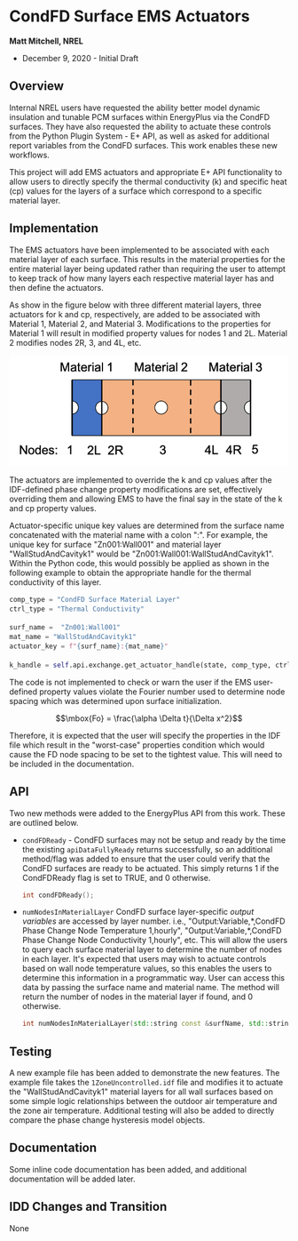 # CondFD Surface EMS Actuators

**Matt Mitchell, NREL**

- December 9, 2020 - Initial Draft

## Overview

Internal NREL users have requested the ability better model dynamic insulation and tunable PCM surfaces within EnergyPlus via the CondFD surfaces. They have also requested the ability to actuate these controls from the Python Plugin System - E+ API, as well as asked for additional report variables from the CondFD surfaces. This work enables these new workflows. 

This project will add EMS actuators and appropriate E+ API functionality to allow users to directly specify the thermal conductivity (k) and specific heat (cp) values for the layers of a surface which correspond to a specific material layer.

## Implementation

The EMS actuators have been implemented to be associated with each material layer of each surface. This results in the material properties for the entire material layer being updated rather than requiring the user to attempt to keep track of how many layers each respective material layer has and then define the actuators. 

As show in the figure below with three different material layers, three actuators for k and cp, respectively, are added to be associated with Material 1, Material 2, and Material 3. Modifications to the properties for Material 1 will result in modified property values for nodes 1 and 2L. Material 2 modifies nodes 2R, 3, and 4L, etc.

![CondFD_Layers](CondFD_Layers.png)

The actuators are implemented to override the k and cp values after the IDF-defined phase change property modifications are set, effectively overriding them and allowing EMS to have the final say in the state of the k and cp property values.

Actuator-specific unique key values are determined from the surface name concatenated with the material name with a colon ":". For example, the unique key for surface "Zn001:Wall001" and material layer "WallStudAndCavityk1" would be "Zn001:Wall001:WallStudAndCavityk1". Within the Python code, this would possibly be applied as shown in the following example to obtain the appropriate handle for the thermal conductivity of this layer.

```python
comp_type = "CondFD Surface Material Layer"
ctrl_type = "Thermal Conductivity"

surf_name =  "Zn001:Wall001"
mat_name = "WallStudAndCavityk1"
actuator_key = f"{surf_name}:{mat_name}"

k_handle = self.api.exchange.get_actuator_handle(state, comp_type, ctrl_type, actuator_key)
```

The code is not implemented to check or warn the user if the EMS user-defined property values violate the Fourier number used to determine node spacing which was determined upon surface initialization. 

$$\mbox{Fo} = \frac{\alpha \Delta t}{\Delta x^2}$$

Therefore, it is expected that the user will specify the properties in the IDF file which result in the "worst-case" properties condition which would cause the FD node spacing to be set to the tightest value. This will need to be included in the documentation.

## API

Two new methods were added to the EnergyPlus API from this work. These are outlined below.

- ```condFDReady``` - CondFD surfaces may not be setup and ready by the time the existing ```apiDataFullyReady``` returns successfully, so an additional method/flag was added to ensure that the user could verify that the CondFD surfaces are ready to be actuated. This simply returns 1 if the CondFDReady flag is set to TRUE, and 0 otherwise.

  ```c++
  int condFDReady();
  ```

- ```numNodesInMaterialLayer```  CondFD surface layer-specific *output variables* are accessed by layer number. i.e., "Output:Variable,\*,CondFD Phase Change Node Temperature 1,hourly", "Output:Variable,\*,CondFD Phase Change Node Conductivity 1,hourly", etc. This will allow the users to query each surface material layer to determine the number of nodes in each layer. It's expected that users may wish to actuate controls based on wall node temperature values, so this enables the users to determine this information in a programmatic way. User can access this data by passing the surface name and material name. The method will return the number of nodes in the material layer if found, and 0 otherwise.

  ```c++
  int numNodesInMaterialLayer(std::string const &surfName, std::string const &matName);
  ```

## Testing

A new example file has been added to demonstrate the new features. The example file takes the ``1ZoneUncontrolled.idf`` file and  modifies it to actuate the "WallStudAndCavityk1" material layers for all wall surfaces based on some simple logic relationships between the outdoor air temperature and the zone air temperature. Additional testing will also be added to directly compare the phase change hysteresis model objects.

## Documentation

Some inline code documentation has been added, and additional documentation will be added later.

## IDD Changes and Transition

None
